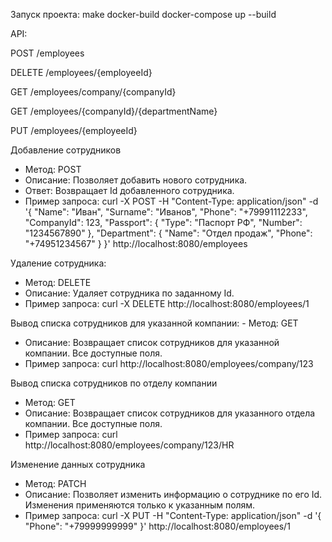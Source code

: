 Запуск проекта:
make docker-build
docker-compose up --build

API:

POST /employees

DELETE /employees/{employeeId}

GET /employees/company/{companyId}

GET /employees/{companyId}/{departmentName}

PUT /employees/{employeeId}

Добавление сотрудников
   - Метод: POST
   - Описание: Позволяет добавить нового сотрудника.  
   - Ответ: Возвращает Id добавленного сотрудника.
   - Пример запроса:
  curl -X POST -H "Content-Type: application/json" -d '{
  "Name": "Иван",
  "Surname": "Иванов",
  "Phone": "+79991112233",
  "CompanyId": 123,
  "Passport": {
    "Type": "Паспорт РФ",
    "Number": "1234567890"
  },
  "Department": {
    "Name": "Отдел продаж",
    "Phone": "+74951234567"
  }
}' http://localhost:8080/employees

Удаление сотрудника:
  - Метод: DELETE
   - Описание: Удаляет сотрудника по заданному Id.
   - Пример запроса:
  curl -X DELETE http://localhost:8080/employees/1

Вывод списка сотрудников для указанной компании:
    - Метод: GET
   - Описание: Возвращает список сотрудников для указанной компании. Все доступные поля.
   - Пример запроса:
  curl http://localhost:8080/employees/company/123

Вывод списка сотрудников по отделу компании
   - Метод: GET
   - Описание: Возвращает список сотрудников для указанного отдела компании. Все доступные поля.
   - Пример запроса:
  curl http://localhost:8080/employees/company/123/HR

Изменение данных сотрудника
   - Метод: PATCH
   - Описание: Позволяет изменить информацию о сотруднике по его Id. Изменения применяются только к указанным полям.
   - Пример запроса:
  curl -X PUT -H "Content-Type: application/json" -d '{
  "Phone": "+79999999999"
}' http://localhost:8080/employees/1
